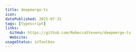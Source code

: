 ```yaml
---
title: deepmerge-ts
icon:
datePublished: 2025-07-31
tags: [typescript]
links:
  GitHub: https://github.com/RebeccaStevens/deepmerge-ts
  Website:
usageStatus: inToolbox
---
```

